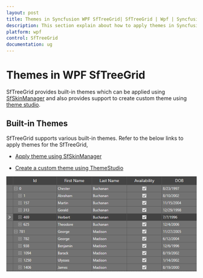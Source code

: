```yaml
---
layout: post
title: Themes in Syncfusion WPF SfTreeGrid| SfTreeGrid | Wpf | Syncfusion
description: This section explain about how to apply themes in Syncfusion WPF SfTreeGrid.
platform: wpf
control: SfTreeGrid
documentation: ug
---
```


# Themes in WPF SfTreeGrid

SfTreeGrid provides built-in themes which can be applied using [SfSkinManager](https://help.syncfusion.com/wpf/themes/getting-started) and also provides support to create custom theme using [theme studio](https://help.syncfusion.com/wpf/themes/theme-studio). 

## Built-in Themes

SfTreeGrid supports various built-in themes. Refer to the below links to apply themes for the SfTreeGrid,

  * [Apply theme using SfSkinManager](https://help.syncfusion.com/wpf/themes/skin-manager)
	
  * [Create a custom theme using ThemeStudio](https://help.syncfusion.com/wpf/themes/theme-studio#creating-custom-theme)
  
![](Themes_images/themes_img1.png)